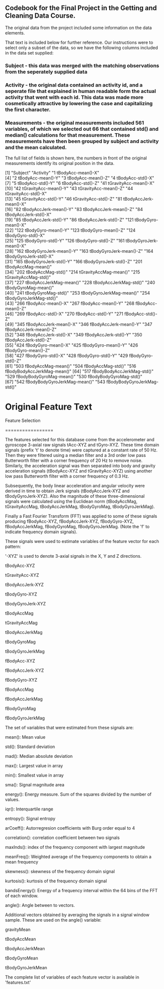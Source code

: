 ## Codebook for the Final Project in the Getting and Cleaning Data Course. 

The original data from the project included some information on the data elements. 

That text is included below for further reference. Our instructions were to select only a subset of the data, so we have the following columns included in the data set supplied:

### Subject - this data was merged with the matching observations from the seperately supplied data 

### Activity - the original data contained an activity id, and a seperate file that explained in human readable form the actual activity that went with each id. This data was made more cosmetically attractive by lowering the case and capitalizing the first character. 

### Measurements - the original measurements included 561 variables, of which we selected out 66 that contained std() and median() calculations for that measurement. These measurements have then been grouped by subject and activity and the mean calculated. 


The full list of fields is shown here, the numbers in front of the original measurements identify its original position in the data. 

  [1] "Subject"                         "Activity"                        "1 tBodyAcc-mean()-X"            
  [4] "2 tBodyAcc-mean()-Y"             "3 tBodyAcc-mean()-Z"             "4 tBodyAcc-std()-X"             
  [7] "5 tBodyAcc-std()-Y"              "6 tBodyAcc-std()-Z"              "41 tGravityAcc-mean()-X"        
  [10] "42 tGravityAcc-mean()-Y"         "43 tGravityAcc-mean()-Z"         "44 tGravityAcc-std()-X"         
  [13] "45 tGravityAcc-std()-Y"          "46 tGravityAcc-std()-Z"          "81 tBodyAccJerk-mean()-X"       
  [16] "82 tBodyAccJerk-mean()-Y"        "83 tBodyAccJerk-mean()-Z"        "84 tBodyAccJerk-std()-X"        
  [19] "85 tBodyAccJerk-std()-Y"         "86 tBodyAccJerk-std()-Z"         "121 tBodyGyro-mean()-X"         
  [22] "122 tBodyGyro-mean()-Y"          "123 tBodyGyro-mean()-Z"          "124 tBodyGyro-std()-X"          
  [25] "125 tBodyGyro-std()-Y"           "126 tBodyGyro-std()-Z"           "161 tBodyGyroJerk-mean()-X"     
  [28] "162 tBodyGyroJerk-mean()-Y"      "163 tBodyGyroJerk-mean()-Z"      "164 tBodyGyroJerk-std()-X"      
  [31] "165 tBodyGyroJerk-std()-Y"       "166 tBodyGyroJerk-std()-Z"       "201 tBodyAccMag-mean()"         
  [34] "202 tBodyAccMag-std()"           "214 tGravityAccMag-mean()"       "215 tGravityAccMag-std()"       
  [37] "227 tBodyAccJerkMag-mean()"      "228 tBodyAccJerkMag-std()"       "240 tBodyGyroMag-mean()"        
  [40] "241 tBodyGyroMag-std()"          "253 tBodyGyroJerkMag-mean()"     "254 tBodyGyroJerkMag-std()"     
  [43] "266 fBodyAcc-mean()-X"           "267 fBodyAcc-mean()-Y"           "268 fBodyAcc-mean()-Z"          
  [46] "269 fBodyAcc-std()-X"            "270 fBodyAcc-std()-Y"            "271 fBodyAcc-std()-Z"           
  [49] "345 fBodyAccJerk-mean()-X"       "346 fBodyAccJerk-mean()-Y"       "347 fBodyAccJerk-mean()-Z"      
  [52] "348 fBodyAccJerk-std()-X"        "349 fBodyAccJerk-std()-Y"        "350 fBodyAccJerk-std()-Z"       
  [55] "424 fBodyGyro-mean()-X"          "425 fBodyGyro-mean()-Y"          "426 fBodyGyro-mean()-Z"         
  [58] "427 fBodyGyro-std()-X"           "428 fBodyGyro-std()-Y"           "429 fBodyGyro-std()-Z"          
  [61] "503 fBodyAccMag-mean()"          "504 fBodyAccMag-std()"           "516 fBodyBodyAccJerkMag-mean()" 
  [64] "517 fBodyBodyAccJerkMag-std()"   "529 fBodyBodyGyroMag-mean()"     "530 fBodyBodyGyroMag-std()"     
  [67] "542 fBodyBodyGyroJerkMag-mean()" "543 fBodyBodyGyroJerkMag-std()" 



# Original Feature Text

Feature Selection 

=================



The features selected for this database come from the accelerometer and gyroscope 3-axial raw signals tAcc-XYZ and tGyro-XYZ. These time domain signals (prefix 't' to denote time) were captured at a constant rate of 50 Hz. Then they were filtered using a median filter and a 3rd order low pass Butterworth filter with a corner frequency of 20 Hz to remove noise. Similarly, the acceleration signal was then separated into body and gravity acceleration signals (tBodyAcc-XYZ and tGravityAcc-XYZ) using another low pass Butterworth filter with a corner frequency of 0.3 Hz. 



Subsequently, the body linear acceleration and angular velocity were derived in time to obtain Jerk signals (tBodyAccJerk-XYZ and tBodyGyroJerk-XYZ). Also the magnitude of these three-dimensional signals were calculated using the Euclidean norm (tBodyAccMag, tGravityAccMag, tBodyAccJerkMag, tBodyGyroMag, tBodyGyroJerkMag). 



Finally a Fast Fourier Transform (FFT) was applied to some of these signals producing fBodyAcc-XYZ, fBodyAccJerk-XYZ, fBodyGyro-XYZ, fBodyAccJerkMag, fBodyGyroMag, fBodyGyroJerkMag. (Note the 'f' to indicate frequency domain signals). 



These signals were used to estimate variables of the feature vector for each pattern:  

'-XYZ' is used to denote 3-axial signals in the X, Y and Z directions.



tBodyAcc-XYZ

tGravityAcc-XYZ

tBodyAccJerk-XYZ

tBodyGyro-XYZ

tBodyGyroJerk-XYZ

tBodyAccMag

tGravityAccMag

tBodyAccJerkMag

tBodyGyroMag

tBodyGyroJerkMag

fBodyAcc-XYZ

fBodyAccJerk-XYZ

fBodyGyro-XYZ

fBodyAccMag

fBodyAccJerkMag

fBodyGyroMag

fBodyGyroJerkMag



The set of variables that were estimated from these signals are: 



mean(): Mean value

std(): Standard deviation

mad(): Median absolute deviation 

max(): Largest value in array

min(): Smallest value in array

sma(): Signal magnitude area

energy(): Energy measure. Sum of the squares divided by the number of values. 

iqr(): Interquartile range 

entropy(): Signal entropy

arCoeff(): Autorregresion coefficients with Burg order equal to 4

correlation(): correlation coefficient between two signals

maxInds(): index of the frequency component with largest magnitude

meanFreq(): Weighted average of the frequency components to obtain a mean frequency

skewness(): skewness of the frequency domain signal 

kurtosis(): kurtosis of the frequency domain signal 

bandsEnergy(): Energy of a frequency interval within the 64 bins of the FFT of each window.

angle(): Angle between to vectors.



Additional vectors obtained by averaging the signals in a signal window sample. These are used on the angle() variable:



gravityMean

tBodyAccMean

tBodyAccJerkMean

tBodyGyroMean

tBodyGyroJerkMean



The complete list of variables of each feature vector is available in 'features.txt'
